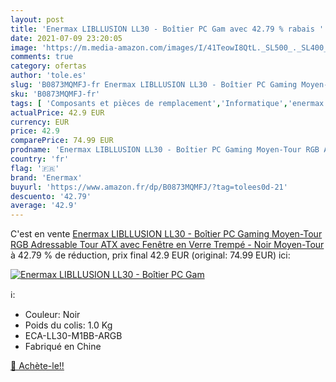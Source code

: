 ```yaml
---
layout: post
title: 'Enermax LIBLLUSION LL30 - Boîtier PC Gam avec 42.79 % rabais '
date: 2021-07-09 23:20:05
image: 'https://m.media-amazon.com/images/I/41TeowI8QtL._SL500_._SL400_.jpg'
comments: true
category: ofertas
author: 'tole.es'
slug: 'B0873MQMFJ-fr Enermax LIBLLUSION LL30 - Boîtier PC Gaming Moyen-Tour RGB...'
sku: 'B0873MQMFJ-fr'
tags: [ 'Composants et pièces de remplacement','Informatique','enermax', ]
actualPrice: 42.9 EUR
currency: EUR
price: 42.9
comparePrice: 74.99 EUR
prodname: 'Enermax LIBLLUSION LL30 - Boîtier PC Gaming Moyen-Tour RGB Adressable  Tour ATX avec Fenêtre en Verre Trempé  - Noir Moyen-Tour'
country: 'fr'
flag: '🇫🇷'
brand: 'Enermax'
buyurl: 'https://www.amazon.fr/dp/B0873MQMFJ/?tag=tolees0d-21'
descuento: '42.79'
average: '42.9'
---
```


C'est en vente [Enermax LIBLLUSION LL30 - Boîtier PC Gaming Moyen-Tour RGB Adressable  Tour ATX avec Fenêtre en Verre Trempé  - Noir Moyen-Tour](https://www.amazon.fr/dp/B0873MQMFJ/?tag=tolees0d-21)  à  42.79 % de réduction, prix final  42.9 EUR (original: 74.99 EUR) ici:

[![Enermax LIBLLUSION LL30 - Boîtier PC Gam](https://m.media-amazon.com/images/I/41TeowI8QtL._SL500_._SL400_.jpg)](https://www.amazon.fr/dp/B0873MQMFJ/?tag=tolees0d-21)

ℹ️:

- Couleur: Noir
- Poids du colis: 1.0 Kg
- ECA-LL30-M1BB-ARGB
- Fabriqué en Chine

[🛒 Achète-le!!](https://www.amazon.fr/dp/B0873MQMFJ/?tag=tolees0d-21)
